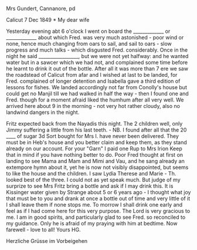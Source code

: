 Mrs Gundert, Cannanore, pd

 Calicut 7 Dec 1849
 <Friday>*
My dear wife

Yesterday evening abt 6 o'clock I went on board the _____________ or _____________ about which Fred. was very much astonished - poor wind or none, hence much changing from oars to sail, and sail to oars - slow progress and much talks - which disgusted Fred. considerably. Once in the night he said _________________, but we were not yet halfway: and he wanted water but in a sawcer which we had not, and complained some time before he learnt to drink it out of the bottle. After all it was more than 7 ere we saw the roadstead of Calicut from afar and I wished at last to be landed, for Fred. complained of longer detention and Isabella gave a third edition of lessons for fishes. We landed accordingly not far from Conolly's house but could get no Manjil till we had walked in half the way - then I found one and Fred. though for a moment afraid liked the humhum after all very well. We arrived here about 9 in the morning - not very hot rather cloudy, also no landwind dangers in the night.

Fritz expected back from the Nayadis this night. The 2 children well, only Jimmy suffering a little from his last teeth. - NB. I found after all that the 20 ____ of sugar 3d Sort bought for Mrs I. have never been delivered. They must be in Heb's house and you better claim and keep them, as they stand already on our account. For your "Garn" I paid one Rup to Mrs Irion Keep that in mind if you have nothing better to do. Poor Fred thought at first on landing to see Mama and Mam and Mimi and Vau, and he sang already an extempore hymn about it, yet he is now not visibly disappointed, but seems to like the house and the children. I saw Lydia Therese and Marie - Th. looked best of the three. I could not as yet speak much. But judge of my surprize to see Mrs Fritz bring a bottle and ask if I may drink this. It is Kissinger water given by Strange about 5 or 6 years ago - I thought what joy that must be to you and drank at once a bottle out of time and very little of it I shall leave them if none stops me. To morrow I shall drink one early and feel as if I had come here for this very purpose. The Lord is very gracious to me. I am in good spirits, and particularly glad to see Fred. so reconciled to my guidance. Only he is afraid of my praying with him at bedtime.
Now farewell - love to all!
 Yours HG.

Herzliche Grüsse im Vorbeigehen


